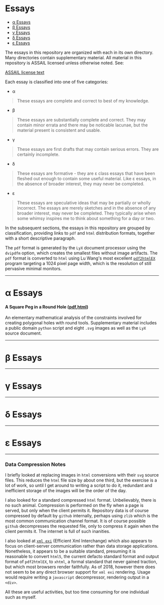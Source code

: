 # Essays

- [α Essays](#α-essays)
- [β Essays](#β-essays)
- [γ Essays](#γ-essays)
- [δ Essays](#δ-essays)
- [ε Essays](#ε-essays)

The essays in this repository are organized with each in its own directory.  Many directories contain supplementary material.  All material in this repository is ASSAIL licensed unless otherwise noted.  See:

[ASSAIL license text](https://github.com/ruminations/Licenses/blob/master/ASSAIL/ASSAIL.txt)

Each essay is classified into one of five categories:

* α

> These essays are complete and correct to best of my knowledge.

* β

> These essays are substantially complete and correct.  They may contain minor errata and there may be noticable lacunae, but the material present is consistent and usable.

* γ

> These essays are first drafts that may contain serious errors.  They are certainly incomplete.

* δ

> These essays are formative - they are ε class essays that have been fleshed out enough to contain some useful material.  Like ε essays, in the absence of broader interest, they may never be completed.

* ε

> These essays are speculative ideas that may be partially or wholly incorrect.  The essays are merely sketches and in the absence of any broader interest, may never be completed.  They typically arise when some whimsy inspires me to think about something for a day or two.

In the subsequent sections, the essays in this repository are grouped by classification, providing links to `pdf` and `html` distribution formats, together with a short descriptive paragraph.

The `pdf` format is generated by the `LyX` document processor using the `dvipdfm` option, which creates the smallest files without image artifacts.  The `pdf` format is converted to `html` using Lu Wang's most excellent [`pdf2htmlEX`](https://github.com/coolwanglu/pdf2htmlEX) program targeting a 1024 pixel page width, which is the resolution of still pervasive minimal monitors.

----------
# α Essays

#### A Square Peg in a Round Hole ([pdf](Polygonal_Pegs/A_Square_Peg_in_a_Round_Hole.pdf),[html](Polygonal_Pegs/A_Square_Peg_in_a_Round_Hole.html))

An elementary mathematical analysis of the constraints involved for creating polygonal holes with round tools.  Supplementary material includes a public domain `python` script and eight `.svg` images as well as the `LyX` source document.

----------
# β Essays

----------
# γ Essays

----------
# δ Essays

----------
# ε Essays

-------
### Data Compression Notes

I briefly looked at replacing images in `html` conversions with their `svg` source files.  This reduces the `html` file size by about one third, but the exercise is a lot of work, so until I get around to writing a script to do it, redundant and inefficient storage of the images will be the order of the day.

I also looked for a standard compressed `html` format.  Unbelievably, there is no such animal.  Compression is performed on the fly when a page is served, but only when the client permits it.  Repository data is of course compressed by default by `github` internally, perhaps using `zlib` which is the most common communication channel format.  It is of course possible `github` decompresses the requested file, only to compress it again when the client permits it.  The internet is full of such inanities.

I also looked at [`xml exi`](https://www.w3.org/XML/EXI/) (Efficient Xml Interchange) which also appears to focus on client-server communication rather than data storage applications.  Nonetheless, it appears to be a suitable standard, presuming it is reasonable to convert `html5`, the current defacto standard format and output format of `pdf2htmlEX`, to `xhtml`, a formal standard that never gained traction, but which most browsers render faithfully.  As of 2018, however there does not seem to be any direct browser support for `xml exi` rendering.  Usage would require writing a `javascript` decompressor, rendering output in a `<div>`.

 All these are useful activities, but too time consuming for one individual such as myself.
